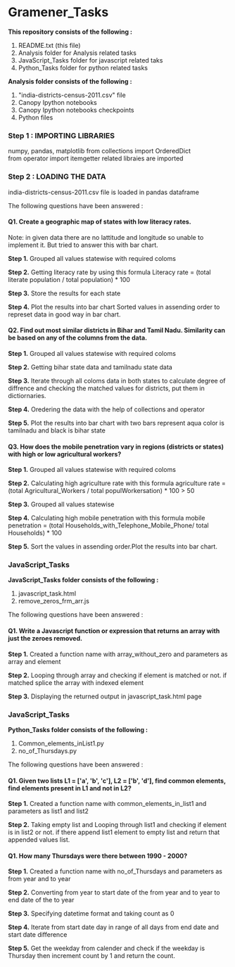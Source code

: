 # Gramener_Tasks

**This repository consists of the following :**

1. README.txt (this file) 
2. Analysis folder for Analysis related tasks
3. JavaScript_Tasks folder for javascript related taks
4. Python_Tasks folder for python related tasks

**Analysis folder consists of the following :**
1. "india-districts-census-2011.csv" file  
2. Canopy Ipython notebooks
3. Canopy Ipython notebooks checkpoints
4. Python files

### Step 1 : IMPORTING LIBRARIES

numpy, pandas, matplotlib 
from collections import OrderedDict  
from operator import itemgetter 
related libraies are imported

### Step 2 : LOADING THE DATA

india-districts-census-2011.csv file is loaded in pandas dataframe

The following questions have been answered :
#### Q1. Create a geographic map of states with low literacy rates.

Note: in given data there are no lattitude and longitude so unable to implement it. But tried to answer this with bar chart.

**Step 1.** Grouped all values statewise with required coloms

**Step 2.** Getting literacy rate by using this formula
            Literacy rate = (total literate population / total population) * 100

**Step 3.** Store the results for each state

**Step 4.** Plot the results into bar chart
            Sorted values in assending order to represet data in good way in bar chart.
            
            
#### Q2. Find out most similar districts in Bihar and Tamil Nadu. Similarity can be based on any of the columns from the data.

**Step 1.** Grouped all values statewise with required coloms

**Step 2.** Getting bihar state data and tamilnadu state data
            
**Step 3.** Iterate through all coloms data in both states to calculate degree of diffrence and checking the matched values for                     districts, put them in dictiornaries. 

**Step 4.** Oredering the data with the help of collections and operator
            
**Step 5.** Plot the results into bar chart with two bars represent aqua color is tamilnadu and black is bihar state

#### Q3. How does the mobile penetration vary in regions (districts or states) with high or low agricultural workers?

**Step 1.** Grouped all values statewise with required coloms

**Step 2.** Calculating high agriculture rate with this formula
            agriculture rate = (total Agricultural_Workers / total populWorkersation) * 100 > 50
            
**Step 3.** Grouped all values statewise 

**Step 4.** Calculating high mobile penetration with this formula
            mobile penetration = (total Households_with_Telephone_Mobile_Phone/ total Households) * 100
            
**Step 5.** Sort the values in assending order.Plot the results into bar chart.
  
  
### JavaScript_Tasks 
**JavaScript_Tasks folder consists of the following :**
1. javascript_task.html   
2. remove_zeros_frm_arr.js

The following questions have been answered :
#### Q1. Write a Javascript function or expression that returns an array with just the zeroes removed.

**Step 1.** Created a function name with array_without_zero and parameters as array and element

**Step 2.** Looping through array and checking if element is matched or not. if matched splice the array with indexed element

**Step 3.** Displaying the returned output in javascript_task.html page

### JavaScript_Tasks
**Python_Tasks folder consists of the following :**
1. Common_elements_inList1.py  
2. no_of_Thursdays.py

The following questions have been answered :
#### Q1. Given two lists L1 = ['a', 'b', 'c'], L2 = ['b', 'd'], find common elements, find elements present in L1 and not in L2?

**Step 1.** Created a function name with common_elements_in_list1 and parameters as list1 and list2

**Step 2.** Taking empty list and Looping through list1 and checking if element is in list2 or not. if there append list1 element to empty list and return that appended values list.

#### Q1. How many Thursdays were there between 1990 - 2000?

**Step 1.** Created a function name with no_of_Thursdays and parameters as from year and to year

**Step 2.** Converting from year to start date of the from year and to year to end date of the to year

**Step 3.** Specifying datetime format and taking count as 0

**Step 4.** Iterate from start date day in range of all days from end date and start date difference

**Step 5.** Get the weekday from calender and check if the weekday is Thursday then increment count by 1 and return the count.

